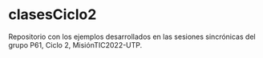 # clasesCiclo2
Repositorio con los ejemplos desarrollados en las sesiones sincrónicas del grupo P61, Ciclo 2, MisiónTIC2022-UTP.
